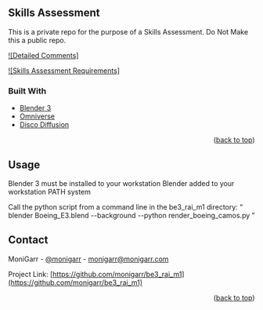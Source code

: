 <div id="top"></div>

<!-- ABOUT THE PROJECT -->
## Skills Assessment

This is a private repo for the purpose of a Skills Assessment.
Do Not Make this a public repo.

[![Detailed Comments]](https://github.com/monigarr/be3_rai_m1/blob/master/render_boeing_camos.py)

[![Skills Assessment Requirements]](https://github.com/monigarr/be3_rai_m1/blob/master/Skills%20Assessment%201.1.docx)


### Built With

* [Blender 3](https://blender.org/)
* [Omniverse](https://www.omniverse.org/)
* [Disco Diffusion](https://vuejs.org/)

<p align="right">(<a href="#top">back to top</a>)</p>


<!-- USAGE EXAMPLES -->
## Usage

Blender 3 must be installed to your workstation
Blender added to your workstation PATH system

Call the python script from a command line in the be3_rai_m1 directory: 
“ blender Boeing_E3.blend --background --python render_boeing_camos.py ”


<!-- CONTACT -->
## Contact

MoniGarr - [@monigarr](https://twitter.com/monigarr) - monigarr@monigarr.com

Project Link: [https://github.com/monigarr/be3_rai_m1](https://github.com/monigarr/be3_rai_m1)

<p align="right">(<a href="#top">back to top</a>)</p>
